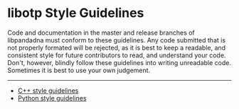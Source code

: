 libotp Style Guidelines
============================
Code and documentation in the master and release branches of libpandadna must conform to these guidelines. Any code submitted that is not properly formated will be rejected, as it is best to keep a readable, and consistent style for future contributors to read, and understand your code. Don't, however, blindly follow these guidelines into writing unreadable code. Sometimes it is best to use your own judgement.

- - -

* [C++ style guidelines](cxx-style.md)
* [Python style guidelines](python-style.md)
